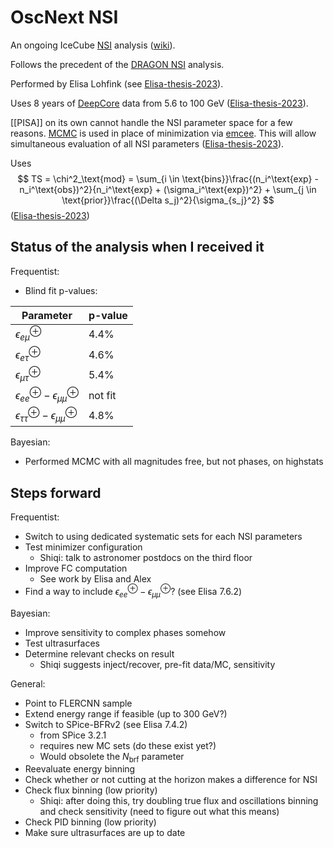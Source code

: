 # OscNext NSI

An ongoing IceCube [NSI](nsi.md) analysis ([wiki](https://wiki.icecube.wisc.edu/index.php/OscNext_NSI)).

Follows the precedent of the [DRAGON NSI](dragon-nsi.md) analysis.

Performed by Elisa Lohfink (see [Elisa-thesis-2023](https://seafile.rlp.net/f/f660b4d52dc04953bb36/)).

Uses 8 years of [DeepCore](deepcore.md) data from 5.6 to 100 GeV ([Elisa-thesis-2023](https://seafile.rlp.net/f/f660b4d52dc04953bb36/)).

[[PISA]] on its own cannot handle the NSI parameter space for a few reasons. [MCMC](mcmc.md) is used in place of minimization via [emcee](emcee.md). This will allow simultaneous evaluation of all NSI parameters ([Elisa-thesis-2023](https://seafile.rlp.net/f/f660b4d52dc04953bb36/)).

Uses
$$
TS = \chi^2_\text{mod} = \sum_{i \in \text{bins}}\frac{(n_i^\text{exp} - n_i^\text{obs})^2}{n_i^\text{exp} + (\sigma_i^\text{exp})^2} + \sum_{j \in \text{prior}}\frac{(\Delta s_j)^2}{\sigma_{s_j}^2}
$$
([Elisa-thesis-2023](https://seafile.rlp.net/f/f660b4d52dc04953bb36/))

## Status of the analysis when I received it

Frequentist:

- Blind fit p-values:
  
Parameter | p-value
-|-
$\epsilon_{e\mu}^\oplus$ | 4.4%
$\epsilon_{e\tau}^\oplus$ | 4.6%
$\epsilon_{\mu\tau}^\oplus$ | 5.4%
$\epsilon_{ee}^\oplus - \epsilon_{\mu\mu}^\oplus$ | not fit
$\epsilon_{\tau\tau}^\oplus - \epsilon_{\mu\mu}^\oplus$ | 4.8%

Bayesian:

- Performed MCMC with all magnitudes free, but not phases, on highstats

## Steps forward

Frequentist:

- Switch to using dedicated systematic sets for each NSI parameters
- Test minimizer configuration
  - Shiqi: talk to astronomer postdocs on the third floor
- Improve FC computation
  - See work by Elisa and Alex
- Find a way to include $\epsilon_{ee}^\oplus - \epsilon_{\mu\mu}^\oplus$? (see Elisa 7.6.2)

Bayesian:

- Improve sensitivity to complex phases somehow
- Test ultrasurfaces
- Determine relevant checks on result
  - Shiqi suggests inject/recover, pre-fit data/MC, sensitivity

General:

- Point to FLERCNN sample
- Extend energy range if feasible (up to 300 GeV?)
- Switch to SPice-BFRv2 (see Elisa 7.4.2)
  - from SPice 3.2.1
  - requires new MC sets (do these exist yet?)
  - Would obsolete the $N_\text{brf}$ parameter
- Reevaluate energy binning
- Check whether or not cutting at the horizon makes a difference for NSI
- Check flux binning (low priority)
  - Shiqi: after doing this, try doubling true flux and oscillations binning and check sensitivity (need to figure out what this means)
- Check PID binning (low priority)
- Make sure ultrasurfaces are up to date
